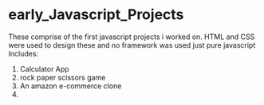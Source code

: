 # early_Javascript_Projects
 These comprise of the first javascript projects i worked on. HTML and CSS were used to design these and no framework was used just pure javascript
 Includes:
 1. Calculator App
 2. rock paper scissors game
 3. An amazon e-commerce clone
 4. 
